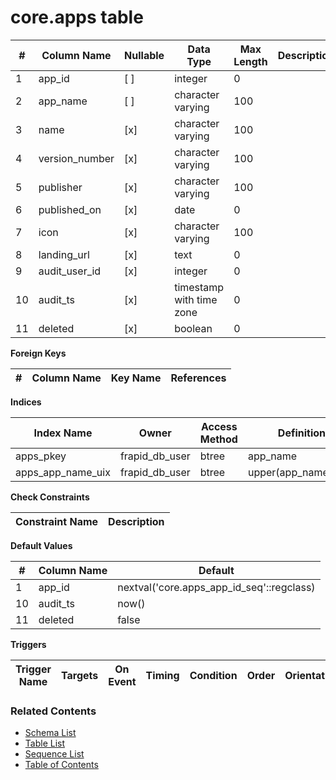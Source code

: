 # core.apps table



| # | Column Name | Nullable | Data Type | Max Length | Description |
| --- | --- | --- | --- | --- | --- |
| 1 | app_id | [ ] | integer | 0 |  |
| 2 | app_name | [ ] | character varying | 100 |  |
| 3 | name | [x] | character varying | 100 |  |
| 4 | version_number | [x] | character varying | 100 |  |
| 5 | publisher | [x] | character varying | 100 |  |
| 6 | published_on | [x] | date | 0 |  |
| 7 | icon | [x] | character varying | 100 |  |
| 8 | landing_url | [x] | text | 0 |  |
| 9 | audit_user_id | [x] | integer | 0 |  |
| 10 | audit_ts | [x] | timestamp with time zone | 0 |  |
| 11 | deleted | [x] | boolean | 0 |  |



**Foreign Keys**

| # | Column Name | Key Name | References |
| --- | --- | --- | --- |



**Indices**

| Index Name | Owner | Access Method | Definition | Description |
| --- | --- | --- | --- | --- |
| apps_pkey | frapid_db_user | btree | app_name |  |
| apps_app_name_uix | frapid_db_user | btree | upper(app_name::text) |  |



**Check Constraints**

| Constraint Name | Description |
| --- | --- |



**Default Values**

| # | Column Name | Default |
| --- | --- | --- |
| 1 | app_id | nextval('core.apps_app_id_seq'::regclass) |
| 10 | audit_ts | now() |
| 11 | deleted | false |


**Triggers**

| Trigger Name | Targets | On Event | Timing | Condition | Order | Orientation | Description |
| --- | --- | --- | --- | --- | --- | --- | --- |


### Related Contents
* [Schema List](../../schemas.md)
* [Table List](../../tables.md)
* [Sequence List](../../sequences.md)
* [Table of Contents](../../README.md)
